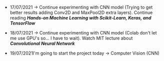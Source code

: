 * 17/07/2021 -> Continue experimenting with CNN model (Trying to get better results adding Conv2D and MaxPool2D extra layers). Continue reading ***Hands-on Machine Learning with Scikit-Learn, Keras, and TensorFlow***

* 18/07/2021 -> Continue experimenting with CNN model (Colab don't let me use GPU's so... I have to wait). Watch MIT lecture about ***Convolutional Neural Network***

* 19/07/2021I'm going to start the project today -> Computer Vision (CNN)
